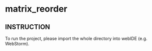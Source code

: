 # matrix_reorder
INSTRUCTION
------------

To run the project, please import the whole directory into webIDE (e.g. WebStorm).

